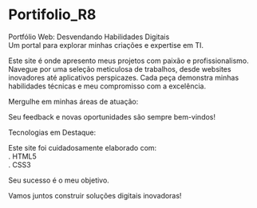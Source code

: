# Portifolio_R8

Portfólio Web: Desvendando Habilidades Digitais<br>
Um portal para explorar minhas criações e expertise em TI.<br>

Este site é onde apresento meus projetos com paixão e profissionalismo. 
Navegue por uma seleção meticulosa de trabalhos, desde websites inovadores até aplicativos perspicazes. Cada peça demonstra minhas habilidades técnicas e meu compromisso com a excelência.

Mergulhe em minhas áreas de atuação:<br>

Seu feedback e novas oportunidades são sempre bem-vindos!<br>

Tecnologias em Destaque:<br>

Este site foi cuidadosamente elaborado com:<br>
. HTML5<br>
. CSS3

Seu sucesso é o meu objetivo.<br>

Vamos juntos construir soluções digitais inovadoras!
